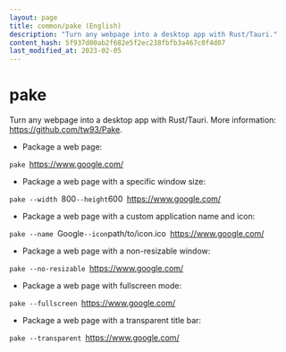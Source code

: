 ```yaml
---
layout: page
title: common/pake (English)
description: "Turn any webpage into a desktop app with Rust/Tauri."
content_hash: 5f937d00ab2f682e5f2ec238fbfb3a467c0f4d07
last_modified_at: 2023-02-05
---
```

# pake

Turn any webpage into a desktop app with Rust/Tauri.
More information: <https://github.com/tw93/Pake>.

- Package a web page:

`pake `<span class="tldr-var badge badge-pill bg-dark-lm bg-white-dm text-white-lm text-dark-dm font-weight-bold">https://www.google.com/</span>

- Package a web page with a specific window size:

`pake --width `<span class="tldr-var badge badge-pill bg-dark-lm bg-white-dm text-white-lm text-dark-dm font-weight-bold">800</span>` --height `<span class="tldr-var badge badge-pill bg-dark-lm bg-white-dm text-white-lm text-dark-dm font-weight-bold">600</span>` `<span class="tldr-var badge badge-pill bg-dark-lm bg-white-dm text-white-lm text-dark-dm font-weight-bold">https://www.google.com/</span>

- Package a web page with a custom application name and icon:

`pake --name `<span class="tldr-var badge badge-pill bg-dark-lm bg-white-dm text-white-lm text-dark-dm font-weight-bold">Google</span>` --icon `<span class="tldr-var badge badge-pill bg-dark-lm bg-white-dm text-white-lm text-dark-dm font-weight-bold">path/to/icon.ico</span>` `<span class="tldr-var badge badge-pill bg-dark-lm bg-white-dm text-white-lm text-dark-dm font-weight-bold">https://www.google.com/</span>

- Package a web page with a non-resizable window:

`pake --no-resizable `<span class="tldr-var badge badge-pill bg-dark-lm bg-white-dm text-white-lm text-dark-dm font-weight-bold">https://www.google.com/</span>

- Package a web page with fullscreen mode:

`pake --fullscreen `<span class="tldr-var badge badge-pill bg-dark-lm bg-white-dm text-white-lm text-dark-dm font-weight-bold">https://www.google.com/</span>

- Package a web page with a transparent title bar:

`pake --transparent `<span class="tldr-var badge badge-pill bg-dark-lm bg-white-dm text-white-lm text-dark-dm font-weight-bold">https://www.google.com/</span>
